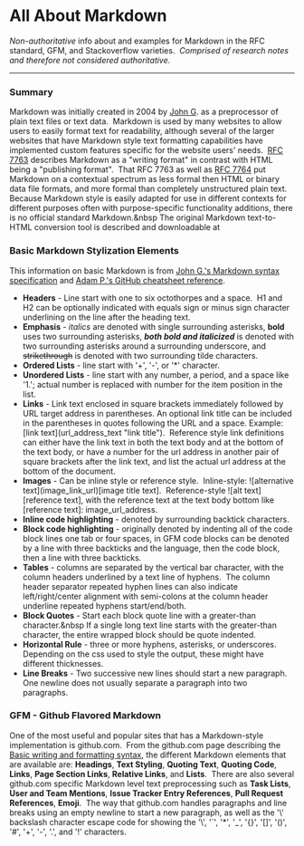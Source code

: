 # All About Markdown
*Non-authoritative* info about and examples for Markdown in the RFC standard, GFM, and Stackoverflow varieties.&nbsp; *Comprised of research notes and therefore not considered authoritative.*

---
### Summary
Markdown was initially created in 2004 by [John G](https://daringfireball.net/projects/markdown/). as a preprocessor of plain text files or text data.&nbsp; Markdown is used by many websites to allow users to easily format text for readability, although several of the larger websites that have Markdown style text formatting capabilities have implemented custom features specific for the website users' needs.&nbsp; [RFC 7763](https://tools.ietf.org/html/rfc7763) describes Markdown as a "writing format" in contrast with HTML being a "publishing format".&nbsp; That RFC 7763 as well as [RFC 7764](https://tools.ietf.org/html/rfc7764) put Markdown on a contextual spectrum as less formal then HTML or binary data file formats, and more formal than completely unstructured plain text.&nbsp; Because Markdown style is easily adapted for use in different contexts for different purposes often with purpose-specific functionality additions, there is no official standard Markdown.&nbsp The original Markdown text-to-HTML conversion tool is described and downloadable at 

### Basic Markdown Stylization Elements
This information on basic Markdown is from [John G.'s Markdown syntax specification](https://daringfireball.net/projects/markdown/syntax) and [Adam P.'s GitHub cheatsheet reference](https://github.com/adam-p/markdown-here/wiki/Markdown-Cheatsheet).
* **Headers** - Line start with one to six octothorpes and a space.&nbsp; H1 and H2 can be optionally indicated with equals sign or minus sign character underlining on the line after the heading text.
* **Emphasis** - *italics* are denoted with single surrounding asterisks, **bold** uses two surrounding asterisks, **_both bold and italicized_** is denoted with two surrounding asterisks around a surrounding underscore, and ~~strikethrough~~ is denoted with two surrounding tilde characters.
* **Ordered Lists** - line start with '+', '-', or '\*' character.
* **Unordered Lists** - line start with any number, a period, and a space like '1.'; actual number is replaced with number for the item position in the list.
* **Links** - Link text enclosed in square brackets immediately followed by URL target address in parentheses.  An optional link title can be included in the parentheses in quotes following the URL and a space.  Example: \[link text\]\(url\_address\_text "link title"\).&nbsp; Reference style link definitions can either have the link text in both the text body and at the bottom of the text body, or have a number for the url address in another pair of square brackets after the link text, and list the actual url address at the bottom of the document.
* **Images** - Can be inline style or reference style.&nbsp; Inline-style: !\[alternative text\]\(image\_link\_url\)\[image title text\].&nbsp; Reference-style !\[alt text\]\[reference text\], with the reference text at the text body bottom like \[reference text\]: image\_url\_address.
* **Inline code highlighting** - denoted by surrounding backtick characters.
* **Block code highlighting** - originally denoted by indenting all of the code block lines one tab or four spaces, in GFM code blocks can be denoted by a line with three backticks and the language, then the code block, then a line with three backticks.
* **Tables** - columns are separated by the vertical bar character, with the column headers underlined by a text line of hyphens.&nbsp; The column header separator repeated hyphen lines can also indicate left/right/center alignment with semi-colons at the column header underline repeated hyphens start/end/both.
* **Block Quotes** - Start each block quote line with a greater-than character.&nbsp If a single long text line starts with the greater-than character, the entire wrapped block should be quote indented.
* **Horizontal Rule** - three or more hyphens, asterisks, or underscores.&nbsp; Depending on the css used to style the output, these might have different thicknesses.
* **Line Breaks** - Two successive new lines should start a new paragraph.&nbsp; One newline does not usually separate a paragraph into two paragraphs.

### GFM - Github Flavored Markdown
One of the most useful and popular sites that has a Markdown-style implementation is github.com.&nbsp; From the github.com page describing the [Basic writing and formatting syntax](https://help.github.com/articles/basic-writing-and-formatting-syntax/), the different Markdown elements that are available are:
**Headings**, **Text Styling**, **Quoting Text**, **Quoting Code**, **Links**, **Page Section Links**, **Relative Links**, and **Lists**.&nbsp; There are also several github.com specific Markdown level text preprocessing such as **Task Lists**, **User and Team Mentions**, **Issue Tracker Entry References**, **Pull Request References**, **Emoji**.&nbsp; The way that github.com handles paragraphs and line breaks using an empty newline to start a new paragraph, as well as the '\\' backslash character escape code for showing the '\\', '\`', '\*', '\_', '\{\}', '\[\]', '\(\)', '\#', '\+', '\-', '\.', and '\!' characters.
